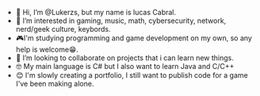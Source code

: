 - 👋 Hi, I’m @Lukerzs, but my name is lucas Cabral.
- 👀 I’m interested in gaming, music, math, cybersecurity, network, nerd/geek culture, keybords.
- 🎮I'm studying programming and game development on my own, so any help is welcome😁.
- 💞️ I’m looking to collaborate on projects that i can learn new things.
- 🤓 My main language is C# but I also want to learn Java and C/C++
- 😊 I'm slowly creating a portfolio, I still want to publish code for a game I've been making alone.

<!---
Lukerzs/Lukerzs is a ✨ special ✨ repository because its `README.md` (this file) appears on your GitHub profile.
You can click the Preview link to take a look at your changes.
--->
